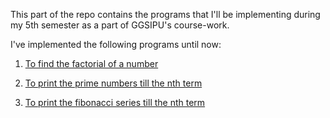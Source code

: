 This part of the repo contains the programs that I'll be implementing during my 5th semester as a part of GGSIPU's course-work.

I've implemented the following programs until now:

1. [To find the factorial of a number](https://github.com/PRUBHTEJ/Java-Codes/blob/master/Sem5-Prac-File/To%20find%20out%20the%20factorial%20of%20a%20user%20entered%20number)

2. [To print the prime numbers till the nth term](https://github.com/PRUBHTEJ/Java-Codes/blob/master/Sem5-Prac-File/To%20print%20prime%20numbers%20till%20%22n%22)

3. [To print the fibonacci series till the nth term](https://github.com/PRUBHTEJ/Java-Codes/blob/master/Basics/Fibonaacci-series)
